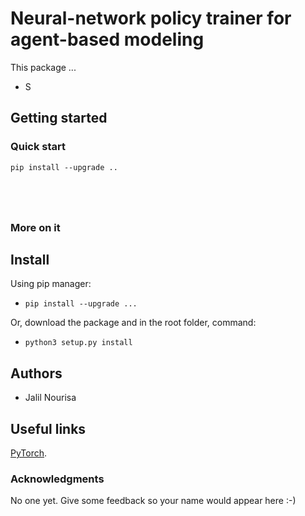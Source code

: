 
  

# Neural-network policy trainer for agent-based modeling

  

This package ...

- S

  
## Getting started

### Quick start

`pip install --upgrade ..`

```py



```

```py



```

### More on it



## Install

Using pip manager:

-  `pip install --upgrade ...`

Or, download the package and in the root folder, command:

-  `python3 setup.py install`

## Authors

- Jalil Nourisa

## Useful links

 [PyTorch](https://github.com/pytorch/pytorch).

### Acknowledgments

No one yet. Give some feedback so your name would appear here :-)

